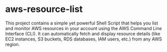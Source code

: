 # aws-resource-list
This project contains a simple yet powerful Shell Script that helps you list and monitor AWS resources in your account using the AWS Command Line Interface (CLI). It can automatically fetch and display resource details (like EC2 instances, S3 buckets, RDS databases, IAM users, etc.) from any AWS region. 
